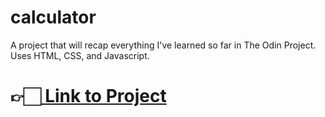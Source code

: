 # calculator
A project that will recap everything I've learned so far in The Odin Project.<br>
Uses HTML, CSS, and Javascript.<br>
<h1>👉🏻<a href="https://6autumnleaves.github.io/calculator"> Link to Project</a></h1>





     
